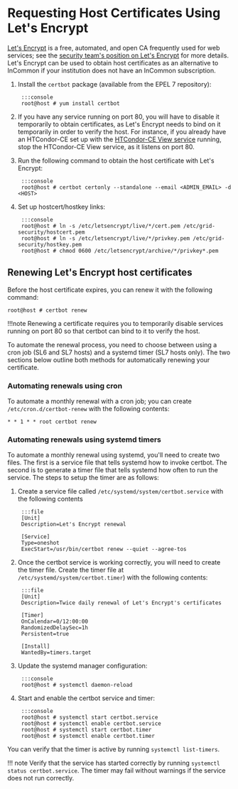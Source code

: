 Requesting Host Certificates Using Let's Encrypt
================================================

[Let's Encrypt](https://letsencrypt.org/) is a free, automated, and open CA frequently used for web services;
see the [security team's position on Let's Encrypt](https://opensciencegrid.github.io/security/LetsEncryptOSGCAbundle/)
for more details.
Let's Encrypt can be used to obtain host certificates as an alternative to InCommon if your institution does not have
an InCommon subscription.

1. Install the `certbot` package (available from the EPEL 7 repository):

        :::console
        root@host # yum install certbot

1. If you have any service running on port 80, you will have to disable it temporarily to obtain certificates, as Let's
   Encrypt needs to bind on it temporarily in order to verify the host.
   For instance, if you already have an HTCondor-CE set up with the
   [HTCondor-CE View service](https://opensciencegrid.github.io/docs/compute-element/install-htcondor-ce/#install-and-run-the-htcondor-ce-view)
   running, stop the HTCondor-CE View service, as it listens on port 80.

1. Run the following command to obtain the host certificate with Let's Encrypt:

        :::console
        root@host # certbot certonly --standalone --email <ADMIN_EMAIL> -d <HOST>

1. Set up hostcert/hostkey links:

        :::console
        root@host # ln -s /etc/letsencrypt/live/*/cert.pem /etc/grid-security/hostcert.pem
        root@host # ln -s /etc/letsencrypt/live/*/privkey.pem /etc/grid-security/hostkey.pem
        root@host # chmod 0600 /etc/letsencrypt/archive/*/privkey*.pem


## Renewing Let's Encrypt host certificates ###

Before the host certificate expires, you can renew it with the following command:

``` console
root@host # certbot renew
```

!!!note
   Renewing a certificate requires you to temporarily disable services running on port 80 so that
   certbot can bind to it to verify the host.

To automate the renewal process, you need to choose between using a cron job (SL6 and SL7 hosts) and a systemd timer
(SL7 hosts only).
The two sections below outline both methods for automatically renewing your certificate.


### Automating renewals using cron

To automate a monthly renewal with a cron job; you can create `/etc/cron.d/certbot-renew` with the following
contents:

``` console
* * 1 * * root certbot renew
```

### Automating renewals using systemd timers

To automate a monthly  renewal using systemd, you'll need to create two files.
The first is a service file that tells systemd how to invoke certbot.
The second is to generate a timer file that tells systemd how often to run the service.
The steps to setup the timer are as follows:

1. Create a service file called `/etc/systemd/system/certbot.service` with the following contents

        :::file
        [Unit]
        Description=Let's Encrypt renewal

        [Service]
        Type=oneshot
        ExecStart=/usr/bin/certbot renew --quiet --agree-tos

1. Once the certbot service is working correctly, you will need to create the timer file.
   Create the timer file at `/etc/systemd/system/certbot.timer`) with the following contents:

        :::file
        [Unit]
        Description=Twice daily renewal of Let's Encrypt's certificates

        [Timer]
        OnCalendar=0/12:00:00
        RandomizedDelaySec=1h
        Persistent=true

        [Install]
        WantedBy=timers.target

1. Update the systemd manager configuration:

        :::console
        root@host # systemctl daemon-reload

1. Start and enable the certbot service and timer:

        :::console
        root@host # systemctl start certbot.service
        root@host # systemctl enable certbot.service
        root@host # systemctl start certbot.timer
        root@host # systemctl enable certbot.timer

You can verify that the timer is active by running `systemctl list-timers`.

!!! note
    Verify that the service has started correctly by running `systemctl status certbot.service`. The timer may fail 
    without warnings if the service does not run correctly.

